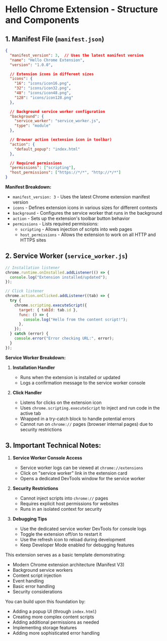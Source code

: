 # Hello Chrome Extension - Structure and Components

## 1. Manifest File (`manifest.json`)

```json:helloChromeExtension/manifest.json
{
  "manifest_version": 3,  // Uses the latest manifest version
  "name": "Hello Chrome Extension",
  "version": "1.0.0",

  // Extension icons in different sizes
  "icons": {
    "16": "icons/icon16.png",
    "32": "icons/icon32.png",
    "48": "icons/icon48.png",
    "128": "icons/icon128.png"
  },

  // Background service worker configuration
  "background": {
    "service_worker": "service_worker.js",
    "type": "module"
  },

  // Browser action (extension icon in toolbar)
  "action": {
    "default_popup": "index.html"
  },

  // Required permissions
  "permissions": ["scripting"],
  "host_permissions": ["https://*/*", "http://*/*"]
}
```

**Manifest Breakdown:**

- `manifest_version: 3` - Uses the latest Chrome extension manifest version
- `icons` - Defines extension icons in various sizes for different contexts
- `background` - Configures the service worker that runs in the background
- `action` - Sets up the extension's toolbar button behavior
- `permissions` - Lists required permissions:
  - `scripting` - Allows injection of scripts into web pages
  - `host_permissions` - Allows the extension to work on all HTTP and HTTPS sites

## 2. Service Worker (`service_worker.js`)

```javascript:helloChromeExtension/service_worker.js
// Installation listener
chrome.runtime.onInstalled.addListener(() => {
  console.log("Extension installed/updated");
});

// Click listener
chrome.action.onClicked.addListener((tab) => {
  try {
    chrome.scripting.executeScript({
      target: { tabId: tab.id },
      func: () => {
        console.log("Hello from the content script!");
      },
    });
  } catch (error) {
    console.error("Error checking URL:", error);
  }
});
```

**Service Worker Breakdown:**

1. **Installation Handler**

   - Runs when the extension is installed or updated
   - Logs a confirmation message to the service worker console

2. **Click Handler**
   - Listens for clicks on the extension icon
   - Uses `chrome.scripting.executeScript` to inject and run code in the active tab
   - Wrapped in a try-catch block to handle potential errors
   - Cannot run on `chrome://` pages (browser internal pages) due to security restrictions

## 3. Important Technical Notes:

1. **Service Worker Console Access**

   - Service worker logs can be viewed at `chrome://extensions`
   - Click on "service worker" link in the extension card
   - Opens a dedicated DevTools window for the service worker

2. **Security Restrictions**

   - Cannot inject scripts into `chrome://` pages
   - Requires explicit host permissions for websites
   - Runs in an isolated context for security

3. **Debugging Tips**
   - Use the dedicated service worker DevTools for console logs
   - Toggle the extension off/on to restart it
   - Use the refresh icon to reload during development
   - Keep Developer Mode enabled for debugging features

This extension serves as a basic template demonstrating:

- Modern Chrome extension architecture (Manifest V3)
- Background service workers
- Content script injection
- Event handling
- Basic error handling
- Security considerations

You can build upon this foundation by:

- Adding a popup UI (through `index.html`)
- Creating more complex content scripts
- Adding additional permissions as needed
- Implementing storage features
- Adding more sophisticated error handling
